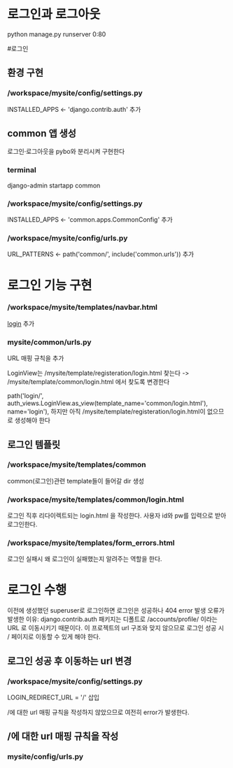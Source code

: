 # 로그인과 로그아웃
python manage.py runserver 0:80




#로그인
## 환경 구현
### /workspace/mysite/config/settings.py
INSTALLED_APPS <- 'django.contrib.auth' 추가





## common 앱 생성
로그인·로그아웃을 pybo와 분리시켜 구현한다

### terminal
django-admin startapp common

### /workspace/mysite/config/settings.py
INSTALLED_APPS <- 'common.apps.CommonConfig' 추가

### /workspace/mysite/config/urls.py
URL_PATTERNS <- path('common/', include('common.urls')) 추가

# 로그인 기능 구현
### /workspace/mysite/templates/navbar.html
<a href="{% url 'common:login' %}">login</a> 추가

### mysite/common/urls.py
URL 매핑 규칙을 추가

LoginView는 /mysite/template/registeration/login.html 찾는다
-> /mysite/template/common/login.html 에서 찾도록 변경한다

path('login/', auth_views.LoginView.as_view(template_name='common/login.html'), name='login'),
하지만 아직 /mysite/template/registeration/login.html이 없으므로 생성해야 한다




## 로그인 템플릿
### /workspace/mysite/templates/common
common(로그인)관련 template들이 들어갈 dir 생성

### /workspace/mysite/templates/common/login.html
로그인 직후 리다이렉트되는 login.html 을 작성한다.
사용자 id와 pw를 입력으로 받아 로그인한다.


### /workspace/mysite/templates/form_errors.html
로그인 실패시 왜 로그인이 실패했는지 알려주는 역할을 한다.

# 로그인 수행
이전에 생성했던 superuser로 로그인하면 로그인은 성공하나 404 error 발생
오류가 발생한 이유: django.contrib.auth 패키지는 디폴트로 /accounts/profile/ 이라는 URL 로 이동시키기 때문이다.
이 프로젝트의 url 구조와 맞지 않으므로 로그인 성공 시 / 페이지로 이동할 수 있게 해야 한다.



## 로그인 성공 후 이동하는 url 변경
### /workspace/mysite/config/settings.py
LOGIN_REDIRECT_URL = '/' 삽입

/에 대한 url 매핑 규칙을 작성하지 않았으므로 여전히 error가 발생한다.
## /에 대한 url 매핑 규칙을 작성
### mysite/config/urls.py
